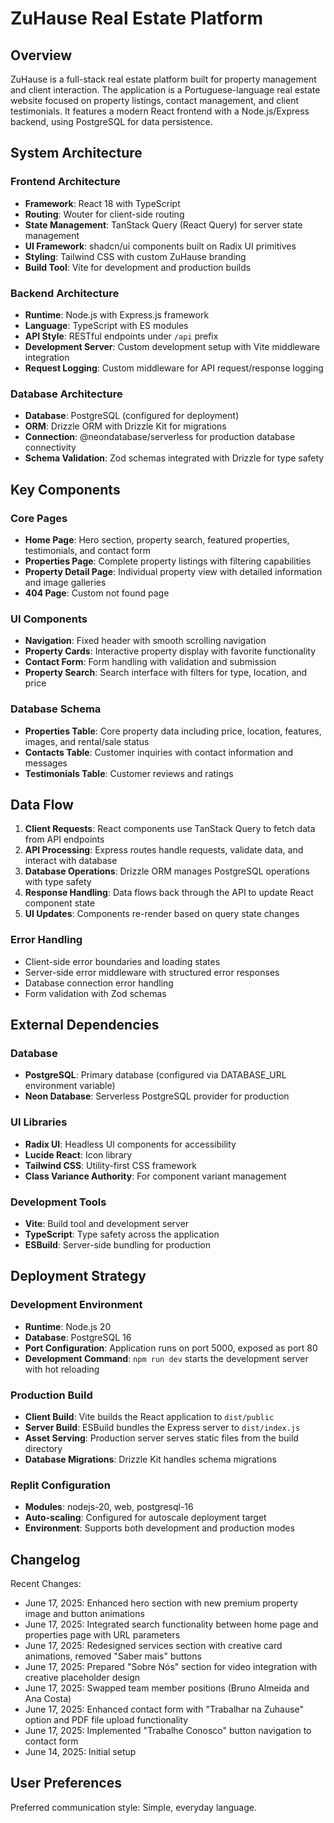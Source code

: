 # ZuHause Real Estate Platform

## Overview

ZuHause is a full-stack real estate platform built for property management and client interaction. The application is a Portuguese-language real estate website focused on property listings, contact management, and client testimonials. It features a modern React frontend with a Node.js/Express backend, using PostgreSQL for data persistence.

## System Architecture

### Frontend Architecture
- **Framework**: React 18 with TypeScript
- **Routing**: Wouter for client-side routing
- **State Management**: TanStack Query (React Query) for server state management
- **UI Framework**: shadcn/ui components built on Radix UI primitives
- **Styling**: Tailwind CSS with custom ZuHause branding
- **Build Tool**: Vite for development and production builds

### Backend Architecture
- **Runtime**: Node.js with Express.js framework
- **Language**: TypeScript with ES modules
- **API Style**: RESTful endpoints under `/api` prefix
- **Development Server**: Custom development setup with Vite middleware integration
- **Request Logging**: Custom middleware for API request/response logging

### Database Architecture
- **Database**: PostgreSQL (configured for deployment)
- **ORM**: Drizzle ORM with Drizzle Kit for migrations
- **Connection**: @neondatabase/serverless for production database connectivity
- **Schema Validation**: Zod schemas integrated with Drizzle for type safety

## Key Components

### Core Pages
- **Home Page**: Hero section, property search, featured properties, testimonials, and contact form
- **Properties Page**: Complete property listings with filtering capabilities
- **Property Detail Page**: Individual property view with detailed information and image galleries
- **404 Page**: Custom not found page

### UI Components
- **Navigation**: Fixed header with smooth scrolling navigation
- **Property Cards**: Interactive property display with favorite functionality
- **Contact Form**: Form handling with validation and submission
- **Property Search**: Search interface with filters for type, location, and price

### Database Schema
- **Properties Table**: Core property data including price, location, features, images, and rental/sale status
- **Contacts Table**: Customer inquiries with contact information and messages
- **Testimonials Table**: Customer reviews and ratings

## Data Flow

1. **Client Requests**: React components use TanStack Query to fetch data from API endpoints
2. **API Processing**: Express routes handle requests, validate data, and interact with database
3. **Database Operations**: Drizzle ORM manages PostgreSQL operations with type safety
4. **Response Handling**: Data flows back through the API to update React component state
5. **UI Updates**: Components re-render based on query state changes

### Error Handling
- Client-side error boundaries and loading states
- Server-side error middleware with structured error responses
- Database connection error handling
- Form validation with Zod schemas

## External Dependencies

### Database
- **PostgreSQL**: Primary database (configured via DATABASE_URL environment variable)
- **Neon Database**: Serverless PostgreSQL provider for production

### UI Libraries
- **Radix UI**: Headless UI components for accessibility
- **Lucide React**: Icon library
- **Tailwind CSS**: Utility-first CSS framework
- **Class Variance Authority**: For component variant management

### Development Tools
- **Vite**: Build tool and development server
- **TypeScript**: Type safety across the application
- **ESBuild**: Server-side bundling for production

## Deployment Strategy

### Development Environment
- **Runtime**: Node.js 20
- **Database**: PostgreSQL 16
- **Port Configuration**: Application runs on port 5000, exposed as port 80
- **Development Command**: `npm run dev` starts the development server with hot reloading

### Production Build
- **Client Build**: Vite builds the React application to `dist/public`
- **Server Build**: ESBuild bundles the Express server to `dist/index.js`
- **Asset Serving**: Production server serves static files from the build directory
- **Database Migrations**: Drizzle Kit handles schema migrations

### Replit Configuration
- **Modules**: nodejs-20, web, postgresql-16
- **Auto-scaling**: Configured for autoscale deployment target
- **Environment**: Supports both development and production modes

## Changelog

Recent Changes:
- June 17, 2025: Enhanced hero section with new premium property image and button animations
- June 17, 2025: Integrated search functionality between home page and properties page with URL parameters
- June 17, 2025: Redesigned services section with creative card animations, removed "Saber mais" buttons
- June 17, 2025: Prepared "Sobre Nós" section for video integration with creative placeholder design
- June 17, 2025: Swapped team member positions (Bruno Almeida and Ana Costa)
- June 17, 2025: Enhanced contact form with "Trabalhar na Zuhause" option and PDF file upload functionality
- June 17, 2025: Implemented "Trabalhe Conosco" button navigation to contact form
- June 14, 2025: Initial setup

## User Preferences

Preferred communication style: Simple, everyday language.